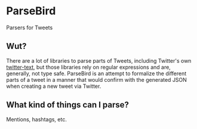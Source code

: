 ParseBird
=========

Parsers for Tweets

Wut?
---

There are a lot of libraries to parse parts of Tweets, including Twitter's own [twitter-text](https://github.com/twitter/twitter-text), but those libraries rely on regular expressions and are, generally, not type safe. ParseBird is an attempt to formalize the different parts of a tweet in a manner that would confirm with the generated JSON when creating a new tweet via Twitter. 

What kind of things can I parse?
---

Mentions, hashtags, etc. 